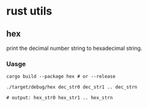 # rust utils

## hex
print the decimal number string to hexadecimal string.

### Uasge
 
```shell
cargo build --package hex # or --release

./target/debug/hex dec_str0 dec_str1 .. dec_strn

# output: hex_str0 hex_str1 .. hex_strn
```

